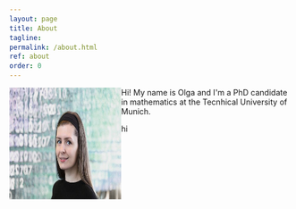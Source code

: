 ```yaml
---
layout: page
title: About
tagline: 
permalink: /about.html
ref: about
order: 0
---
```


<img align="left" src="assets/images/numbers14.jpg" width="200" height="200">
Hi! My name is Olga and I'm a PhD candidate in mathematics at the Tecnhical University of Munich.
<spacer type="vertical" width="100" height="1000"> </spacer>

hi









<!---
[Go to the Home Page]({{ '/' | absolute_url }})
![image](/assets/images/numbers14.jpg)
-->
